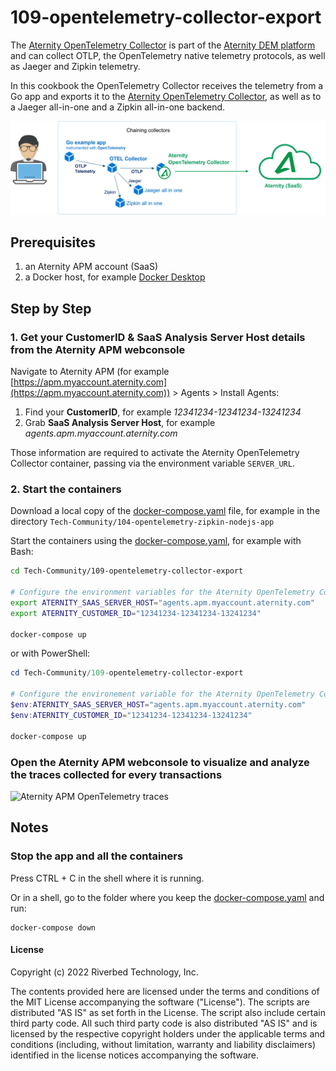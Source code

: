 # 109-opentelemetry-collector-export

The [Aternity OpenTelemetry Collector](https://hub.docker.com/r/aternity/apm-collector) is part of the [Aternity DEM platform](https://www.aternity.com/application-performance-monitoring/) and can collect OTLP, the OpenTelemetry native telemetry protocols, as well as Jaeger and Zipkin telemetry.

In this cookbook the OpenTelemetry Collector receives the telemetry from a Go app and exports it to the [Aternity OpenTelemetry Collector](https://hub.docker.com/r/aternity/apm-collector), as well as to a Jaeger all-in-one and a Zipkin all-in-one backend.

![diagram](images/109-diagram.png)

## Prerequisites

1. an Aternity APM account (SaaS)
2. a Docker host, for example [Docker Desktop](https://www.docker.com/products/docker-desktop)

## Step by Step

### 1. Get your CustomerID & SaaS Analysis Server Host details from the Aternity APM webconsole

Navigate to Aternity APM (for example [https://apm.myaccount.aternity.com](https://apm.myaccount.aternity.com)) > Agents > Install Agents:

1. Find your **CustomerID**, for example *12341234-12341234-13241234*
2. Grab **SaaS Analysis Server Host**, for example *agents.apm.myaccount.aternity.com*

Those information are required to activate the Aternity OpenTelemetry Collector container, passing via the environment variable `SERVER_URL`. 

### 2. Start the containers

Download a local copy of the  [docker-compose.yaml](docker-compose.yaml) file, for example in the directory `Tech-Community/104-opentelemetry-zipkin-nodejs-app`

Start the containers using the [docker-compose.yaml](docker-compose.yaml), for example with Bash:

```bash
cd Tech-Community/109-opentelemetry-collector-export

# Configure the environment variables for the Aternity OpenTelemetry Collector
export ATERNITY_SAAS_SERVER_HOST="agents.apm.myaccount.aternity.com"
export ATERNITY_CUSTOMER_ID="12341234-12341234-13241234"

docker-compose up
```

or with PowerShell:

```PowerShell
cd Tech-Community/109-opentelemetry-collector-export

# Configure the environement variable for the Aternity OpenTelemetry Collector
$env:ATERNITY_SAAS_SERVER_HOST="agents.apm.myaccount.aternity.com"
$env:ATERNITY_CUSTOMER_ID="12341234-12341234-13241234"

docker-compose up
```

### Open the Aternity APM webconsole to visualize and analyze the traces collected for every transactions

![Aternity APM OpenTelemetry traces](images/aternity-opentelemetry-service109-js-transactions.png)

## Notes 

### Stop the app and all the containers

Press CTRL + C in the shell where it is running.

Or in a shell, go to the folder where you keep the [docker-compose.yaml](docker-compose.yaml) and run:

```shell
docker-compose down
```

#### License

Copyright (c) 2022 Riverbed Technology, Inc.

The contents provided here are licensed under the terms and conditions of the MIT License accompanying the software ("License"). The scripts are distributed "AS IS" as set forth in the License. The script also include certain third party code. All such third party code is also distributed "AS IS" and is licensed by the respective copyright holders under the applicable terms and conditions (including, without limitation, warranty and liability disclaimers) identified in the license notices accompanying the software.
